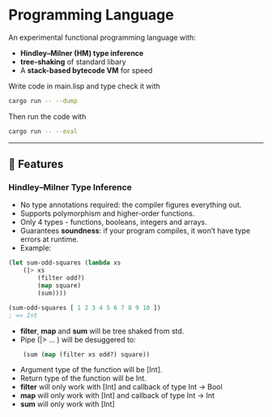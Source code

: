 # Programming Language

An experimental functional programming language with:

- **Hindley–Milner (HM) type inference**
- **tree-shaking** of standard libary
- A **stack-based bytecode VM** for speed

Write code in main.lisp and type check it with

```bash
cargo run -- --dump
```

Then run the code with

```bash
cargo run -- --eval
```

---

## 🚀 Features

### Hindley–Milner Type Inference

- No type annotations required: the compiler figures everything out.
- Supports polymorphism and higher-order functions.
- Only 4 types - functions, booleans, integers and arrays.
- Guarantees **soundness**: if your program compiles, it won’t have type errors at runtime.
- Example:

```lisp
(let sum-odd-squares (lambda xs
    (|> xs
        (filter odd?)
        (map square)
        (sum))))

(sum-odd-squares [ 1 2 3 4 5 6 7 8 9 10 ])
; => Int
```

- **filter**, **map** and **sum** will be tree shaked from std.
- Pipe (|> ... ) will be desuggered to:

```lisp
    (sum (map (filter xs odd?) square))
```

- Argument type of the function will be [Int].
- Return type of the function will be Int.
- **filter** will only work with [Int] and callback of type Int -> Bool
- **map** will only work with [Int] and callback of type Int -> Int
- **sum** will only work with [Int]
